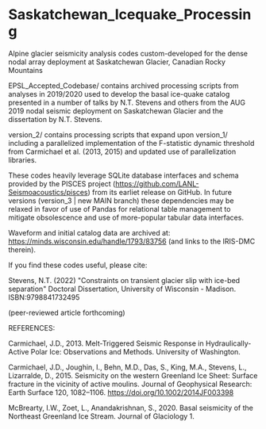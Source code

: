# Saskatchewan_Icequake_Processing
Alpine glacier seismicity analysis codes custom-developed for the dense nodal array deployment at Saskatchewan Glacier, Canadian Rocky Mountains

EPSL_Accepted_Codebase/ contains archived processing scripts from analyses in 2019/2020 used to develop the basal ice-quake catalog presented in a number of talks by N.T. Stevens and others from the AUG 2019 nodal seismic deployment on Saskatchewan Glacier and the dissertation by N.T. Stevens.

version_2/ contains processing scripts that expand upon version_1/ including a parallelized implementation of the F-statistic dynamic threshold from Carmichael et al. (2013, 2015) and updated use of parallelization libraries.

These codes heavily leverage SQLite database interfaces and schema provided by the PISCES project (https://github.com/LANL-Seismoacoustics/pisces) from its earliet release on GitHub. In future versions (version_3 | new MAIN branch) these dependencies may be relaxed in favor of use of Pandas for relational
table management to mitigate obsolescence and use of more-popular tabular data interfaces.

Waveform and initial catalog data are archived at: https://minds.wisconsin.edu/handle/1793/83756 (and links to the IRIS-DMC therein).

If you find these codes useful, please cite:

Stevens, N.T. (2022) "Constraints on transient glacier slip with ice-bed separation" Doctoral Dissertation, University of Wisconsin - Madison. ISBN:9798841732495 

(peer-reviewed article forthcoming)



REFERENCES:

Carmichael, J.D., 2013. Melt-Triggered Seismic Response in Hydraulically-Active Polar Ice: Observations and Methods. University of Washington.

Carmichael, J.D., Joughin, I., Behn, M.D., Das, S., King, M.A., Stevens, L., Lizarralde, D., 2015. Seismicity on the western Greenland Ice Sheet: Surface fracture in the vicinity of active moulins. Journal of Geophysical Research: Earth Surface 120, 1082–1106. https://doi.org/10.1002/2014JF003398

McBrearty, I.W., Zoet, L., Anandakrishnan, S., 2020. Basal seismicity of the Northeast Greenland Ice Stream. Journal of Glaciology 1.


